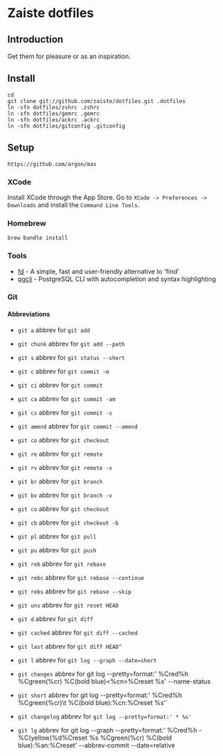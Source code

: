 # Zaiste dotfiles

## Introduction

Get them for pleasure or as an inspiration.

## Install

    cd
    git clone git://github.com/zaiste/dotfiles.git .dotfiles
    ln -sfn dotfiles/zshrc .zshrc
    ln -sfn dotfiles/gemrc .gemrc
    ln -sfn dotfiles/ackrc .ackrc
    ln -sfn dotfiles/gitconfig .gitconfig

## Setup

    https://github.com/argon/mas

### XCode

Install XCode through the App Store. Go to `XCode -> Preferences -> Downloads`
and install the `Command Line Tools`.

### Homebrew

    brew bundle install

### Tools

* [fd](https://github.com/sharkdp/fd) - A simple, fast and user-friendly alternative to 'find' 
* [pgcli](https://github.com/dbcli/pgcli) - PostgreSQL CLI with autocompletion and syntax highlighting


### Git

#### Abbreviations

 * `git a` abbrev for `git add`
 * `git chunk` abbrev for `git add --path`
 * `git s` abbrev for `git status --short`
 * `git c` abbrev for `git commit -m`
 * `git ci` abbrev for `git commit`
 * `git ca` abbrev for `git commit -am`
 * `git cs` abbrev for `git commit -s`
 * `git amend` abbrev for `git commit --amend`
 * `git co` abbrev for `git checkout`
 * `git re` abbrev for `git remote`
 * `git rv` abbrev for `git remote -v`
 * `git br` abbrev for `git branch`
 * `git bv` abbrev for `git branch -v`
 * `git co` abbrev for `git checkout`
 * `git cb` abbrev for `git checkout -b`
 * `git pl` abbrev for `git pull`
 * `git pu` abbrev for `git push`
 * `git reb` abbrev for `git rebase`
 * `git rebc` abbrev for `git rebase --continue`
 * `git rebs` abbrev for `git rebase --skip`
 * `git uns` abbrev for `git reset HEAD`
 * `git d` abbrev for `git diff`
 * `git cached` abbrev for `git diff --cached`
 * `git last` abbrev for `git diff HEAD^`

 * `git l` abbrev for `git log --graph --date=short`
 * `git changes` abbrev for
    git log
      --pretty=format:'
        %Cred%h
        %Cgreen(%cr)
        %C(bold blue)<%cn>%Creset
        %s'
      --name-status
 * `git short` abbrev for
    git log
      --pretty=format:'
        %Cred%h
        %Cgreen(%cr)\t
        %C(bold blue):%cn:%Creset
        %s'`
 * `git changelog` abbrev for `git log --pretty=format:' * %s'`
 * `git lg` abbrev for
    git log
      --graph
      --pretty=format:'
        %Cred%h
        -%C(yellow)%d%Creset %s %Cgreen(%cr) %C(bold blue):%an:%Creset'
      --abbrev-commit
      --date=relative
